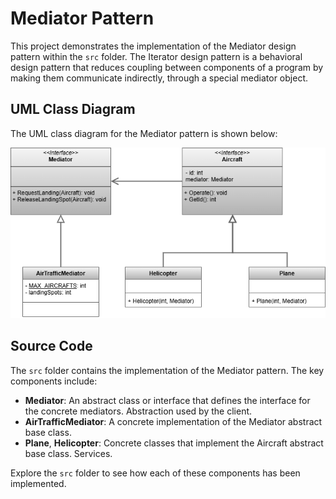  # Mediator Pattern

This project demonstrates the implementation of the Mediator design pattern within the `src` folder. 
The Iterator design pattern is a behavioral design pattern that reduces coupling between components of a program by making them communicate indirectly, through a special mediator object.

## UML Class Diagram

The UML class diagram for the Mediator pattern is shown below:

![UML Class Diagram](../mediator/documentation/mediator.drawio.png)

## Source Code

The `src` folder contains the implementation of the Mediator pattern. The key components include:

- **Mediator**: An abstract class or interface that defines the interface for the concrete mediators. Abstraction used by the client.
- **AirTrafficMediator**: A concrete implementation of the Mediator abstract base class.
- **Plane**, **Helicopter**: Concrete classes that implement the Aircraft abstract base class. Services.

Explore the `src` folder to see how each of these components has been implemented.
